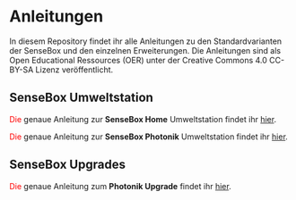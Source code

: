 # Anleitungen

In diesem Repository findet ihr alle Anleitungen zu den Standardvarianten der SenseBox und den einzelnen Erweiterungen. Die Anleitungen sind als Open Educational Ressources (OER) unter der Creative Commons 4.0 CC-BY-SA Lizenz veröffentlicht.

## SenseBox Umweltstation

<span style="color:red;">Die</span> genaue Anleitung zur **SenseBox Home** Umweltstation findet ihr [hier](SenseBoxHome.md).

<span style="color:red;">Die</span> genaue Anleitung zur **SenseBox Photonik** Umweltstation findet ihr [hier](SenseBoxPhotonik.md).

## SenseBox Upgrades

<span style="color:red;">Die</span> genaue Anleitung zum **Photonik Upgrade** findet ihr [hier](PhotonikUpgrade.md).
